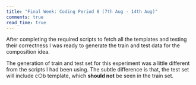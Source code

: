 ```yaml
---
title: "Final Week: Coding Period 8 (7th Aug - 14th Aug)"
comments: true
read_time: true
---
```


After completing the required scripts to fetch all the templates and testing their correctness I was ready to generate the train and test data for the composition idea.

The generation of train and test set for this experiment was a little different from the scripts I had been using. The subtle difference is that, the test set will include c○b template, which **should not** be seen in the train set. 






